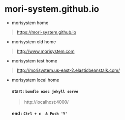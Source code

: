 # mori-system.github.io
- morisystem home
 > https://mori-system.github.io

- morisystem old home
 > http://www.morisystem.com

- morisystem test home
 > http://morisystem.us-east-2.elasticbeanstalk.com/
 
 - morisystem local home
   #### start : `bundle exec jekyll serve`

    > http://localhost:4000/

   #### end : `Ctrl + c  & Push 'Y'`
